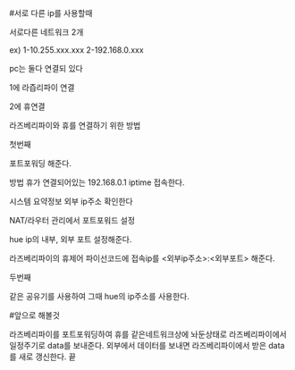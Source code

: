 #서로 다른 ip를 사용할때

서로다른 네트워크 2개

ex) 1-10.255.xxx.xxx        2-192.168.0.xxx

pc는 둘다 연결되 있다

1에 라즙리파이 연결

2에 휴연결


라즈베리파이와 휴를 연결하기 위한 방법

첫번째

포트포워딩 해준다.

방법 휴가 연결되어있는 192.168.0.1 iptime 접속한다.

시스템 요약정보 외부 ip주소 확인한다

NAT/라우터 관리에서 포트포워드 설정

hue ip의 내부, 외부 포트 설정해준다.

라즈베리파이의 휴제어 파이선코드에 접속ip를 <외부ip주소>:<외부포트> 해준다.


두번째

같은 공유기를 사용하여 그때 hue의 ip주소를 사용한다.


#앞으로 해볼것

라즈베리파이를 포트포워딩하여 휴를 같은네트워크상에 놔둔상태로 라즈베리파이에서 일정주기로 data를 보내준다.
외부에서 데이터를 보내면 라즈베리파이에서 받은 data를 새로 갱신한다.
끝
